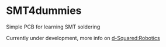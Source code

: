 SMT4dummies
===========

Simple PCB for learning SMT soldering


Currently under development, more info on [d-Squared:Robotics](http://www.dsquaredrobotics.com/wiki/index.php?title=SMT4dummies)
